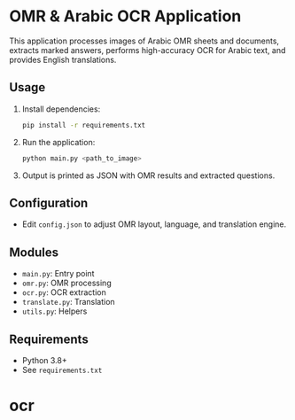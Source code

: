 # OMR & Arabic OCR Application

This application processes images of Arabic OMR sheets and documents, extracts marked answers, performs high-accuracy OCR for Arabic text, and provides English translations.

## Usage

1. Install dependencies:
   ```sh
   pip install -r requirements.txt
   ```

2. Run the application:
   ```sh
   python main.py <path_to_image>
   ```

3. Output is printed as JSON with OMR results and extracted questions.

## Configuration
- Edit `config.json` to adjust OMR layout, language, and translation engine.

## Modules
- `main.py`: Entry point
- `omr.py`: OMR processing
- `ocr.py`: OCR extraction
- `translate.py`: Translation
- `utils.py`: Helpers

## Requirements
- Python 3.8+
- See `requirements.txt`
# ocr
